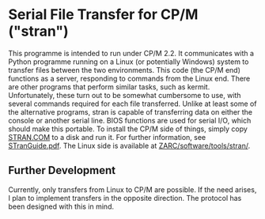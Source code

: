 # Serial File Transfer for CP/M ("stran")
This programme is intended to run under CP/M 2.2. It communicates with a Python programme running on a Linux (or potentially Windows) system to transfer files between the two environments. This code (the CP/M end) functions as a server, responding to commands from the Linux end. There are other programs that perform similar tasks, such as kermit. Unfortunately, these turn out to be somewhat cumbersome to use, with several commands required for each file transferred. Unlike at least some of the alternative programs, stran is capable of transferring data on either the console or another serial line. BIOS functions are used for serial I/O, which should make this portable. To install the CP/M side of things, simply copy [STRAN.COM](stran/STRAN.COM) to a disk and run it. For further information, see [STranGuide.pdf](../../tools/stran/STranGuide.pdf). The Linux side is available at [ZARC/software/tools/stran/](../../tools/stran).

## Further Development
Currently, only transfers from Linux to CP/M are possible. If the need arises, I plan to implement transfers in the opposite direction. The protocol has been designed with this in mind.
